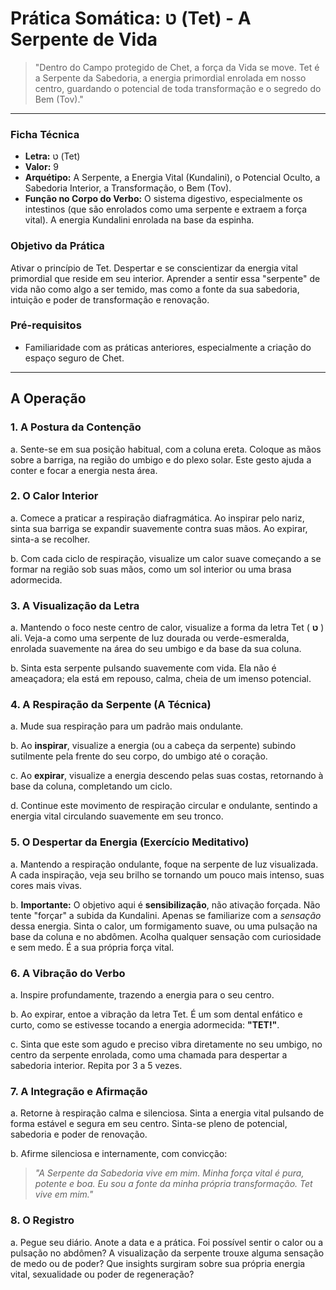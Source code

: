# Prática Somática: ט (Tet) - A Serpente de Vida

> "Dentro do Campo protegido de Chet, a força da Vida se move. Tet é a Serpente da Sabedoria, a energia primordial enrolada em nosso centro, guardando o potencial de toda transformação e o segredo do Bem (Tov)."

---

### Ficha Técnica

* **Letra:** ט (Tet)
* **Valor:** 9
* **Arquétipo:** A Serpente, a Energia Vital (Kundalini), o Potencial Oculto, a Sabedoria Interior, a Transformação, o Bem (Tov).
* **Função no Corpo do Verbo:** O sistema digestivo, especialmente os intestinos (que são enrolados como uma serpente e extraem a força vital). A energia Kundalini enrolada na base da espinha.

### Objetivo da Prática

Ativar o princípio de Tet. Despertar e se conscientizar da energia vital primordial que reside em seu interior. Aprender a sentir essa "serpente" de vida não como algo a ser temido, mas como a fonte da sua sabedoria, intuição e poder de transformação e renovação.

### Pré-requisitos

* Familiaridade com as práticas anteriores, especialmente a criação do espaço seguro de Chet.

---

## A Operação

### 1. A Postura da Contenção

a. Sente-se em sua posição habitual, com a coluna ereta. Coloque as mãos sobre a barriga, na região do umbigo e do plexo solar. Este gesto ajuda a conter e focar a energia nesta área.

### 2. O Calor Interior

a. Comece a praticar a respiração diafragmática. Ao inspirar pelo nariz, sinta sua barriga se expandir suavemente contra suas mãos. Ao expirar, sinta-a se recolher.

b. Com cada ciclo de respiração, visualize um calor suave começando a se formar na região sob suas mãos, como um sol interior ou uma brasa adormecida.

### 3. A Visualização da Letra

a. Mantendo o foco neste centro de calor, visualize a forma da letra Tet ( **ט** ) ali. Veja-a como uma serpente de luz dourada ou verde-esmeralda, enrolada suavemente na área do seu umbigo e da base da sua coluna.

b. Sinta esta serpente pulsando suavemente com vida. Ela não é ameaçadora; ela está em repouso, calma, cheia de um imenso potencial.

### 4. A Respiração da Serpente (A Técnica)

a. Mude sua respiração para um padrão mais ondulante.

b. Ao **inspirar**, visualize a energia (ou a cabeça da serpente) subindo sutilmente pela frente do seu corpo, do umbigo até o coração.

c. Ao **expirar**, visualize a energia descendo pelas suas costas, retornando à base da coluna, completando um ciclo.

d. Continue este movimento de respiração circular e ondulante, sentindo a energia vital circulando suavemente em seu tronco.

### 5. O Despertar da Energia (Exercício Meditativo)

a. Mantendo a respiração ondulante, foque na serpente de luz visualizada. A cada inspiração, veja seu brilho se tornando um pouco mais intenso, suas cores mais vivas.

b. **Importante:** O objetivo aqui é **sensibilização**, não ativação forçada. Não tente "forçar" a subida da Kundalini. Apenas se familiarize com a *sensação* dessa energia. Sinta o calor, um formigamento suave, ou uma pulsação na base da coluna e no abdômen. Acolha qualquer sensação com curiosidade e sem medo. É a sua própria força vital.

### 6. A Vibração do Verbo

a. Inspire profundamente, trazendo a energia para o seu centro.

b. Ao expirar, entoe a vibração da letra Tet. É um som dental enfático e curto, como se estivesse tocando a energia adormecida: **"TET!"**.

c. Sinta que este som agudo e preciso vibra diretamente no seu umbigo, no centro da serpente enrolada, como uma chamada para despertar a sabedoria interior. Repita por 3 a 5 vezes.

### 7. A Integração e Afirmação

a. Retorne à respiração calma e silenciosa. Sinta a energia vital pulsando de forma estável e segura em seu centro. Sinta-se pleno de potencial, sabedoria e poder de renovação.

b. Afirme silenciosa e internamente, com convicção:

> *"A Serpente da Sabedoria vive em mim. Minha força vital é pura, potente e boa. Eu sou a fonte da minha própria transformação. Tet vive em mim."*

### 8. O Registro

a. Pegue seu diário. Anote a data e a prática. Foi possível sentir o calor ou a pulsação no abdômen? A visualização da serpente trouxe alguma sensação de medo ou de poder? Que insights surgiram sobre sua própria energia vital, sexualidade ou poder de regeneração?
